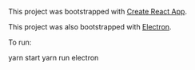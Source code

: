 This project was bootstrapped with [Create React App](https://github.com/facebook/create-react-app).

This project was also bootstrapped with [Electron](https://www.electronjs.org).

To run:

yarn start
yarn run electron

